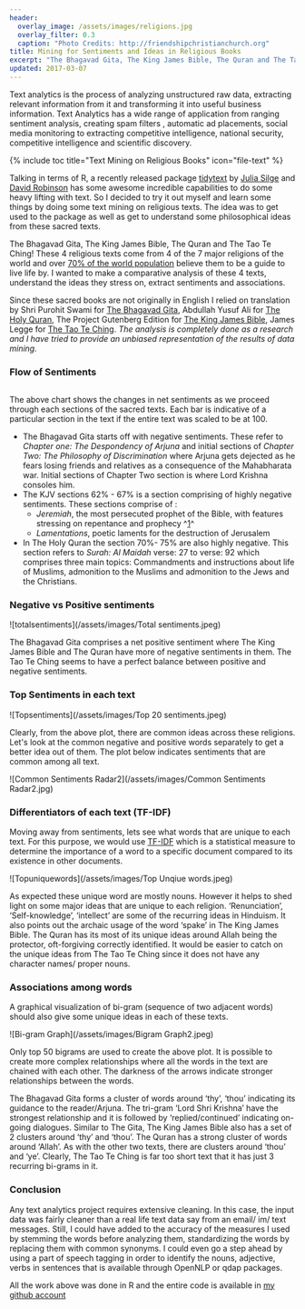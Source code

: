 ```yaml
---
header: 
  overlay_image: /assets/images/religions.jpg
  overlay_filter: 0.3 
  caption: "Photo Credits: http://friendshipchristianchurch.org"
title: Mining for Sentiments and Ideas in Religious Books
excerpt: "The Bhagavad Gita, The King James Bible, The Quran and The Tao Te Ching. How do they compare to each other?"
updated: 2017-03-07
---
```


Text analytics is the process of analyzing unstructured raw data, extracting relevant information from it and transforming it into useful business information.   Text Analytics has a wide range of application from ranging sentiment analysis, creating spam filters , automatic ad placements, social media monitoring to extracting competitive intelligence, national security, competitive intelligence and scientific discovery.

{% include toc title="Text Mining on Religious Books" icon="file-text" %}

Talking in terms of R, a recently released package [tidytext](http://tidytextmining.com/) by [Julia Silge](https://twitter.com/juliasilge) and [David Robinson](https://twitter.com/drob) has some awesome incredible capabilities to do some heavy lifting with text. So I decided to try it out myself and learn some things by doing some text mining on religious texts. The idea was to get used to the package as well as get to understand some philosophical ideas from these sacred texts.

The Bhagavad Gita, The King James Bible, The Quran and The Tao Te Ching! These 4 religious texts come from 4 of the 7 major religions of the world and over [70% of the world population](https://en.wikipedia.org/wiki/List_of_religious_populations) believe them to be a guide to live life by. I wanted to make a comparative analysis of these 4 texts, understand the ideas they stress on, extract sentiments and associations.

Since these sacred books are not originally in English I relied on translation by Shri Purohit Swami for [The Bhagavad Gita](http://www.ulc.org/wp-content/uploads/2012/10/Bhagavad-Gita.pdf), Abdullah Yusuf Ali for [The Holy Quran](http://streathammosque.org/uploads/quran/english-quran-yusuf-ali.pdf), The Project Gutenberg Edition for [The King James Bible](http://www.gutenberg.org/cache/epub/10/pg10.txt), James Legge for [The Tao Te Ching](http://www.gutenberg.org/cache/epub/216/pg216.txt). _The analysis is completely done as a research and I have tried to provide an unbiased representation of the results of data mining._

### Flow of Sentiments
<figure style="width: 1200px">
  <img src="{{ site.url }}{{ site.baseurl }}/assets/images/Flow of Sentiments.jpeg" alt="">
</figure> 

The above chart shows the changes in net sentiments as we proceed through each sections of the sacred texts. Each bar is indicative of a particular section in the text if the entire text was scaled to be at 100.

- The Bhagavad Gita starts off with negative sentiments. These refer to _Chapter one: The Despondency of Arjuna_ and initial sections of _Chapter Two: The Philosophy of Discrimination_ where Arjuna gets dejected as he fears losing friends and relatives as a consequence of the Mahabharata war. Initial sections of Chapter Two section is where Lord Krishna consoles him.
- The KJV sections 62% - 67% is a section comprising of highly negative sentiments. These sections comprise of :
  * _Jeremiah_, the most persecuted prophet of the Bible, with features stressing on repentance and prophecy ^[1](https://www.christiancourier.com/articles/747-marvelous-book-of-jeremiah-the)^
  * _Lamentations_, poetic laments for the destruction of Jerusalem
- In The Holy Quran the section 70%- 75% are also highly negative. This section refers to _Surah: Al Maidah_ verse: 27 to verse: 92 which comprises three main topics: Commandments and instructions about life of Muslims, admonition to the Muslims and admonition to the Jews and the Christians.

### Negative vs Positive sentiments

![totalsentiments](/assets/images/Total sentiments.jpeg)

The Bhagavad Gita comprises a net positive sentiment where The King James Bible and The Quran have more of negative sentiments in them. The Tao Te Ching seems to have a perfect balance between positive and negative sentiments.

### Top Sentiments in each text

![Topsentiments](/assets/images/Top 20 sentiments.jpeg)

Clearly, from the above plot, there are common ideas across these religions. Let's look at the common negative and positive words separately to get a better idea out of them. The plot below indicates sentiments that are common among all text.

![Common Sentiments Radar2](/assets/images/Common Sentiments Radar2.jpg)

### Differentiators of each text (TF-IDF)

Moving away from sentiments, lets see what words that are unique to each text. For this purpose, we would use [TF-IDF](https://en.wikipedia.org/wiki/Tf%E2%80%93idf) which is a statistical measure to determine the importance of a word to a specific document compared to its existence in other documents.

![Topuniquewords](/assets/images/Top Unqiue words.jpeg)

As expected these unique word are mostly nouns. However it helps to shed light on some major ideas that are unique to each religion. ‘Renunciation’, ‘Self-knowledge’, ‘intellect’ are some of the recurring ideas in Hinduism. It also points out the archaic usage of the word ‘spake’ in The King James Bible. The Quran has its most of its unique ideas around Allah being the protector, oft-forgiving correctly identified. It would be easier to catch on the unique ideas from The Tao Te Ching since it does not have any character names/ proper nouns.

### Associations among words

A graphical visualization of bi-gram (sequence of two adjacent words) should also give some unique ideas in each of these texts.

![Bi-gram Graph](/assets/images/Bigram Graph2.jpeg)

Only top 50 bigrams are used to create the above plot. It is possible to create more complex relationships where all the words in the text are chained with each other. The darkness of the arrows indicate stronger relationships between the words. 

The Bhagavad Gita forms a cluster of words around ‘thy’, ‘thou’ indicating its guidance to the reader/Arjuna. The tri-gram ‘Lord Shri Krishna’ have the strongest relationship and it is followed by ‘replied/continued’ indicating on-going dialogues. Similar to The Gita, The King James Bible also has a set of 2 clusters around ‘thy’ and ‘thou’. The Quran has a strong cluster of words around ‘Allah’. As with the other two texts, there are clusters around ‘thou’  and ‘ye’. Clearly, The Tao Te Ching is far too short text that it has just 3 recurring bi-grams in it. 

### Conclusion

Any text analytics project requires extensive cleaning. In this case, the input data was fairly cleaner than a real life text data say from an email/ im/ text messages. Still, I could have added to the accuracy of the measures I used by stemming the words before analyzing them, standardizing the words by replacing them with common synonyms. I could even go a step ahead by using a part of speech tagging in order to identify the nouns, adjective, verbs in sentences that is available through OpenNLP or qdap packages. 

All the work above was done in R and the entire code is available in [my github account](https://github.com/Nashavi/ReligionStudy)
